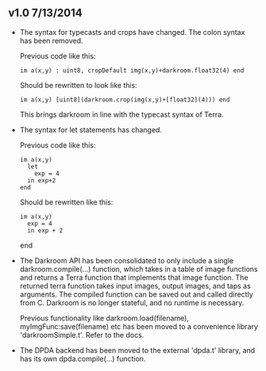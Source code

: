 v1.0 7/13/2014
--------------

* The syntax for typecasts and crops have changed. The colon syntax has been removed.

  Previous code like this:

      im a(x,y) : uint8, cropDefault img(x,y)+darkroom.float32(4) end

  Should be rewritten to look like this:

      im a(x,y) [uint8](darkroom.crop(img(x,y)+[float32](4))) end

  This brings darkroom in line with the typecast syntax of Terra.

* The syntax for let statements has changed. 

  Previous code like this:

      im a(x,y) 
        let 
          exp = 4 
        in exp+2 
      end

  Should be rewritten like this:

      im a(x,y)
        exp = 4
        in exp + 2
     end

* The Darkroom API has been consolidated to only include a single darkroom.compile(...) function, which takes in a table of image functions and returns a Terra function that implements that image function. The returned terra function takes input images, output images, and taps as arguments. The compiled function can be saved out and called directly from C. Darkroom is no longer stateful, and no runtime is necessary.

  Previous functionality like darkroom.load(filename), myImgFunc:save(filename) etc has been moved to a convenience library 'darkroomSimple.t'. Refer to the docs.

* The DPDA backend has been moved to the external 'dpda.t' library, and has its own dpda.compile(...) function.